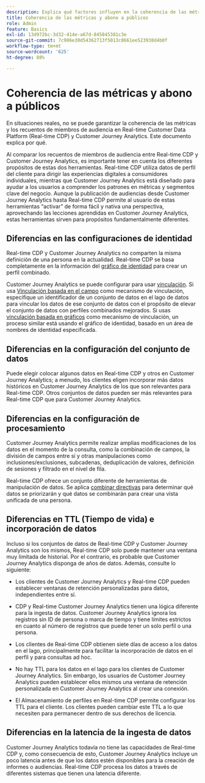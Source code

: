 ```yaml
---
description: Explica qué factores influyen en la coherencia de las métricas y los recuentos de miembros de audiencia entre Real-time Customer Data Platform (Real-time CDP) y Customer Journey Analytics.
title: Coherencia de las métricas y abono a públicos
role: Admin
feature: Basics
exl-id: 13d972bc-3d32-414e-a67d-845845381c3e
source-git-commit: 7c906e30d54362713f5013c8661ee523938d4b0f
workflow-type: tm+mt
source-wordcount: '625'
ht-degree: 88%

---
```



# Coherencia de las métricas y abono a públicos

En situaciones reales, no se puede garantizar la coherencia de las métricas y los recuentos de miembros de audiencia en Real-time Customer Data Platform (Real-time CDP) y Customer Journey Analytics. Este documento explica por qué.

Al comparar los recuentos de miembros de audiencia entre Real-time CDP y Customer Journey Analytics, es importante tener en cuenta los diferentes propósitos de estas dos herramientas. Real-time CDP utiliza datos de perfil del cliente para dirigir las experiencias digitales a consumidores individuales, mientras que Customer Journey Analytics está diseñado para ayudar a los usuarios a comprender los patrones en métricas y segmentos clave del negocio. Aunque la publicación de audiencias desde Customer Journey Analytics hasta Real-time CDP permite al usuario de estas herramientas “activar” de forma fácil y nativa una perspectiva, aprovechando las lecciones aprendidas en Customer Journey Analytics, estas herramientas sirven para propósitos fundamentalmente diferentes.

## Diferencias en las configuraciones de identidad

Real-time CDP y Customer Journey Analytics no comparten la misma definición de una persona en la actualidad. Real-time CDP se basa completamente en la información del [gráfico de identidad](https://experienceleague.adobe.com/docs/platform-learn/tutorials/identities/understanding-identity-and-identity-graphs.html?lang=es) para crear un perfil combinado.

Customer Journey Analytics se puede configurar para usar [vinculación](../stitching/overview.md). Si usa [Vinculación basada en el campo](/help/stitching/fbs.md) como mecanismo de vinculación, especifique un identificador de un conjunto de datos en el lago de datos para vincular los datos de ese conjunto de datos con el propósito de elevar el conjunto de datos con perfiles combinados mejorados. Si usas [vinculación basada en gráficos](/help/stitching/gbs.md) como mecanismo de vinculación, un proceso similar está usando el gráfico de identidad, basado en un área de nombres de identidad especificada.


## Diferencias en la configuración del conjunto de datos

Puede elegir colocar algunos datos en Real-time CDP y otros en Customer Journey Analytics; a menudo, los clientes eligen incorporar más datos históricos en Customer Journey Analytics de los que son relevantes para Real-time CDP. Otros conjuntos de datos pueden ser más relevantes para Real-time CDP que para Customer Journey Analytics.

## Diferencias en la configuración de procesamiento

Customer Journey Analytics permite realizar amplias modificaciones de los datos en el momento de la consulta, como la combinación de campos, la división de campos entre sí y otras manipulaciones como inclusiones/exclusiones, subcadenas, deduplicación de valores, definición de sesiones y filtrado en el nivel de fila.

Real-time CDP ofrece un conjunto diferente de herramientas de manipulación de datos. Se aplica [combinar directivas](https://experienceleague.adobe.com/docs/experience-platform/profile/merge-policies/overview.html?lang=es) para determinar qué datos se priorizarán y qué datos se combinarán para crear una vista unificada de una persona.

## Diferencias en TTL (Tiempo de vida) e incorporación de datos

Incluso si los conjuntos de datos de Real-time CDP y Customer Journey Analytics son los mismos, Real-time CDP solo puede mantener una ventana muy limitada de historial. Por el contrario, es probable que Customer Journey Analytics disponga de años de datos. Además, consulte lo siguiente:

* Los clientes de Customer Journey Analytics y Real-time CDP pueden establecer ventanas de retención personalizadas para datos, independientes entre sí.

* CDP y Real-time Customer Journey Analytics tienen una lógica diferente para la ingesta de datos. Customer Journey Analytics ignora los registros sin ID de persona o marca de tiempo y tiene límites estrictos en cuanto al número de registros que puede tener un solo perfil o una persona.

* Los clientes de Real-time CDP obtienen siete días de acceso a los datos en el lago, principalmente para facilitar la incorporación de datos en el perfil y para consultas ad hoc.

* No hay TTL para los datos en el lago para los clientes de Customer Journey Analytics. Sin embargo, los usuarios de Customer Journey Analytics pueden establecer ellos mismos una ventana de retención personalizada en Customer Journey Analytics al crear una conexión.

* El Almacenamiento de perfiles en Real-time CDP permite configurar los TTL para el cliente. Los clientes pueden cambiar este TTL a lo que necesiten para permanecer dentro de sus derechos de licencia.

## Diferencias en la latencia de la ingesta de datos

Customer Journey Analytics todavía no tiene las capacidades de Real-time CDP y, como consecuencia de esto, Customer Journey Analytics incluye un poco latencia antes de que los datos estén disponibles para la creación de informes o audiencias. Real-time CDP procesa los datos a través de diferentes sistemas que tienen una latencia diferente.
